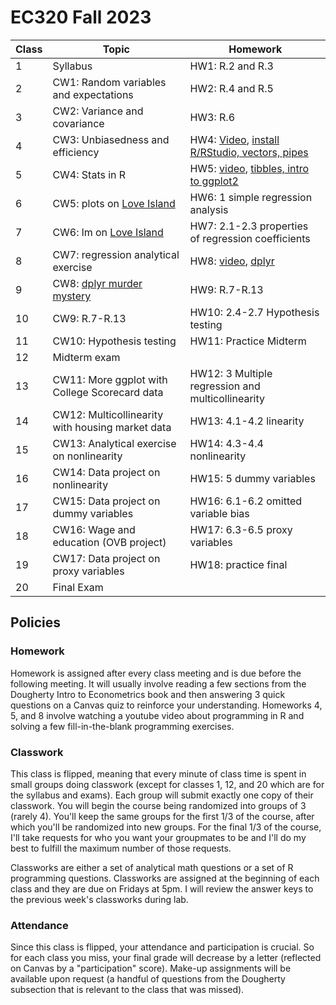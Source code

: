 # EC320 Fall 2023

| Class  | Topic  | Homework  |
|-----|-----|-----|
| 1 | Syllabus | HW1: R.2 and R.3 |
| 2 | CW1: Random variables and expectations | HW2: R.4 and R.5 |
| 3 | CW2: Variance and covariance | HW3: R.6 |
| 4 | CW3: Unbiasedness and efficiency | HW4: [Video](https://youtu.be/F-Xfgmd46zM), [install R/RStudio, vectors, pipes](https://github.com/cobriant/EC320_lab1) |
| 5 | CW4: Stats in R | HW5: [video](https://www.youtube.com/watch?v=xkrx-DBSrnk), [tibbles, intro to ggplot2](https://github.com/cobriant/EC320_lab2) |
| 6 | CW5: plots on [Love Island](https://github.com/amynic/love-island-project) | HW6: 1 simple regression analysis |
| 7 | CW6: lm on [Love Island](https://github.com/amynic/love-island-project) | HW7: 2.1-2.3 properties of regression coefficients |
| 8 | CW7: regression analytical exercise | HW8: [video](https://www.youtube.com/watch?v=HJTaCO8EXTc), [dplyr](https://github.com/cobriant/EC320_lab3) |
| 9 | CW8: [dplyr murder mystery](https://github.com/cobriant/EC320lab4) | HW9: R.7-R.13 |
| 10 | CW9: R.7-R.13 | HW10: 2.4-2.7 Hypothesis testing |
| 11 | CW10: Hypothesis testing | HW11: Practice Midterm |
| 12 | Midterm exam | |
| 13 | CW11: More ggplot with College Scorecard data | HW12: 3 Multiple regression and multicollinearity |
| 14 | CW12: Multicollinearity with housing market data | HW13: 4.1-4.2 linearity |
| 15 | CW13: Analytical exercise on nonlinearity | HW14: 4.3-4.4 nonlinearity |
| 16 | CW14: Data project on nonlinearity | HW15: 5 dummy variables |
| 17 | CW15: Data project on dummy variables | HW16: 6.1-6.2 omitted variable bias |
| 18 | CW16: Wage and education (OVB project) | HW17: 6.3-6.5 proxy variables |
| 19 | CW17: Data project on proxy variables | HW18: practice final |
| 20 | Final Exam | |

## Policies

### Homework

Homework is assigned after every class meeting and is due before the following meeting. It will usually involve reading a few sections from the Dougherty Intro to Econometrics book and then answering 3 quick questions on a Canvas quiz to reinforce your understanding. Homeworks 4, 5, and 8 involve watching a youtube video about programming in R and solving a few fill-in-the-blank programming exercises.

### Classwork

This class is flipped, meaning that every minute of class time is spent in small groups doing classwork (except for classes 1, 12, and 20 which are for the syllabus and exams). Each group will submit exactly one copy of their classwork. You will begin the course being randomized into groups of 3 (rarely 4). You'll keep the same groups for the first 1/3 of the course, after which you'll be randomized into new groups. For the final 1/3 of the course, I'll take requests for who you want your groupmates to be and I'll do my best to fulfill the maximum number of those requests.

Classworks are either a set of analytical math questions or a set of R programming questions. Classworks are assigned at the beginning of each class and they are due on Fridays at 5pm. I will review the answer keys to the previous week's classworks during lab.

### Attendance

Since this class is flipped, your attendance and participation is crucial. So for each class you miss, your final grade will decrease by a letter (reflected on Canvas by a "participation" score). Make-up assignments will be available upon request (a handful of questions from the Dougherty subsection that is relevant to the class that was missed).
